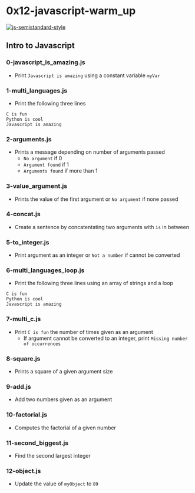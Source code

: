 # 0x12-javascript-warm_up

[![js-semistandard-style](https://img.shields.io/badge/code%20style-semistandard-brightgreen.svg?style=flat-square)](https://github.com/Flet/semistandard)

## Intro to Javascript
### 0-javascript_is_amazing.js
* Print `Javascript is amazing` using a constant variable `myVar`

### 1-multi_languages.js
* Print the following three lines
```
C is fun
Python is cool
Javascript is amazing
```

### 2-arguments.js
* Prints a message depending on number of arguments passed
  * `No argument` if 0
  * `Argument found` if 1
  * `Arguments found` if more than 1

### 3-value_argument.js
* Prints the value of the first argument or `No argument` if none passed

### 4-concat.js
* Create a sentence by concatentating two arguments with ` is ` in between

### 5-to_integer.js
* Print argument as an integer or `Not a number` if cannot be converted

### 6-multi_languages_loop.js
* Print the following three lines using an array of strings and a loop
```
C is fun
Python is cool
Javascript is amazing
```

### 7-multi_c.js
* Print `C is fun` the number of times given as an argument
  * If argument cannot be converted to an integer, print `Missing number of occurrences`

### 8-square.js
* Prints a square of a given argument size

### 9-add.js
* Add two numbers given as an argument

### 10-factorial.js
* Computes the factorial of a given number

### 11-second_biggest.js
* Find the second largest integer

### 12-object.js
* Update the value of `myObject` to `89`

